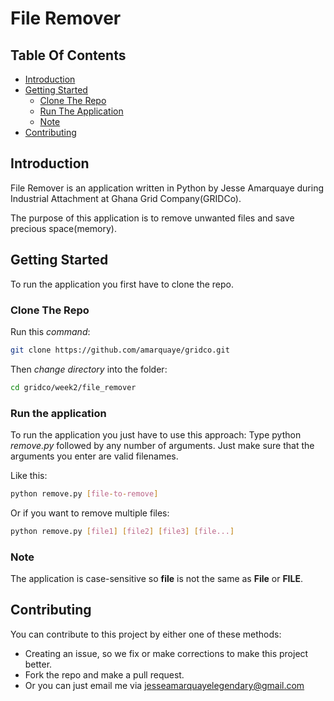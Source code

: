 # File Remover

## Table Of Contents

- [Introduction](#introduction)
- [Getting Started](#getting-started)
  - [Clone The Repo](#clone-the-repo)
  - [Run The Application](#run-the-application)
  - [Note](#note)
- [Contributing](#contributing)

## Introduction

File Remover is an application written in Python by Jesse Amarquaye during Industrial Attachment at Ghana Grid Company(GRIDCo).

The purpose of this application is to remove unwanted files and save precious space(memory).

## Getting Started

To run the application you first have to clone the repo.

### Clone The Repo

Run this *command*:

```bash
git clone https://github.com/amarquaye/gridco.git
```

Then *change directory* into the folder:

```bash
cd gridco/week2/file_remover
```

### Run the application

To run the application you just have to use this approach:
Type python *remove.py* followed by any number of arguments.
Just make sure that the arguments you enter are valid filenames.

Like this:

```bash
python remove.py [file-to-remove]
```

Or if you want to remove multiple files:

```bash
python remove.py [file1] [file2] [file3] [file...]
```

### Note

The application is case-sensitive so **file** is not the same as **File** or **FILE**.

## Contributing

You can contribute to this project by either one of these methods:

- Creating an issue, so we fix or make corrections to make this project better.
- Fork the repo and make a pull request.
- Or you can just email me via [jesseamarquayelegendary@gmail.com](mailto:jesseamarquayelegendary@gmail)
